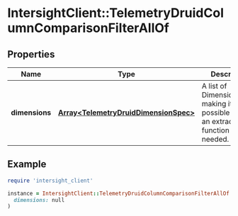 # IntersightClient::TelemetryDruidColumnComparisonFilterAllOf

## Properties

| Name | Type | Description | Notes |
| ---- | ---- | ----------- | ----- |
| **dimensions** | [**Array&lt;TelemetryDruidDimensionSpec&gt;**](TelemetryDruidDimensionSpec.md) | A list of DimensionSpecs, making it possible to apply an extraction function if needed. |  |

## Example

```ruby
require 'intersight_client'

instance = IntersightClient::TelemetryDruidColumnComparisonFilterAllOf.new(
  dimensions: null
)
```

